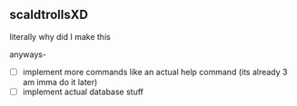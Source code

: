 ## scaldtrollsXD

literally why did I make this 

anyways- 
- [ ] implement more commands like an actual help command (its already 3 am imma do it later)
- [ ] implement actual database stuff

